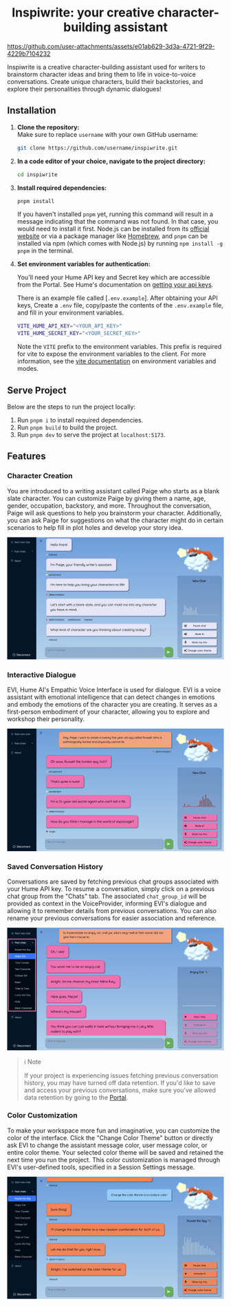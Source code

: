 <div align="center">
  <h1>Inspiwrite: your creative character-building assistant</h1>
</div>



https://github.com/user-attachments/assets/e01ab629-3d3a-4721-9f29-4229b7104232



Inspiwrite is a creative character-building assistant used for writers to brainstorm
character ideas and bring them to life in voice-to-voice conversations.
Create unique characters, build their backstories, and explore their personalities through dynamic dialogues!  

## Installation

1. **Clone the repository:**  
    Make sure to replace `username` with your own GitHub username:  

    ```bash
    git clone https://github.com/username/inspiwrite.git
    ```

2. **In a code editor of your choice, navigate to the project directory:**
    ```bash
    cd inspiwrite
    ```

3. **Install required dependencies:**
    ```bash
    pnpm install
    ```
    If you haven't installed `pnpm` yet, running this command will result in a message indicating that the command was not found. In that case, you would need to install it first. Node.js can be installed from its [official website](https://nodejs.org/en/download/package-manager) or via a package manager like [Homebrew](https://brew.sh/), and `pnpm` can be installed via npm (which comes with Node.js) by running `npm install -g pnpm` in the terminal.

4. **Set environment variables for authentication:**  
    
    You'll need your Hume API key and Secret key which are accessible from the Portal. See Hume's documentation on [getting your api keys](https://dev.hume.ai/docs/introduction/api-key).

    There is an example file called [`.env.example`]. After obtaining your API keys, Create a `.env` file, copy/paste the contents of the `.env.example` file, and fill in your environment variables.

    ```sh
    VITE_HUME_API_KEY="<YOUR_API_KEY>"
    VITE_HUME_SECRET_KEY="<YOUR_SECRET_KEY>"
    ```

    Note the `VITE` prefix to the environment variables. This prefix is required for vite to expose the environment variables to the client. For more information, see the [vite documentation](https://vitejs.dev/guide/env-and-mode) on environment variables and modes.

## Serve Project
Below are the steps to run the project locally:
1. Run `pnpm i` to install required dependencies.
2. Run `pnpm build` to build the project.
3. Run `pnpm dev` to serve the project at `localhost:5173`.

## Features
### Character Creation
You are introduced to a writing assistant called Paige who starts as a blank slate character.
You can customize Paige by giving them a name, age, gender, occupation, backstory, and more.
Throughout the conversation, Paige will ask questions to help you brainstorm your character.
Additionally, you can ask Paige for suggestions on what the character might do in
certain scenarios to help fill in plot holes and develop your story idea.

![Paige Introduction to User](src/assets/img/paige-introduction.png)

### Interactive Dialogue
EVI, Hume AI's Empathic Voice Interface is used for dialogue.
EVI is a voice assistant with emotional intelligence that can detect changes in
emotions and embody the emotions of the character you are creating.
It serves as a first-person embodiment of your character, allowing you to explore
and workshop their personality.

![Dialogue with Paige in creating Russel the Spy character](src/assets/img/russel-the-spy-character.png)

### Saved Conversation History
Conversations are saved by fetching previous chat groups associated with your Hume API key.
To resume a conversation, simply click on a previous chat group from the "Chats" tab.
The associated `chat_group_id` will be provided as context in the VoiceProvider,
informing EVI's dialogue and allowing it to remember details from previous conversations.
You can also rename your previous conversations for easier association and reference.

![Past chats](src/assets/img/past-chats.png)

> ℹ️ Note
> 
> If your project is experiencing issues fetching previous conversation history,
> you may have turned off data retention. If you'd like to save and
> access your previous conversations, make sure you've allowed data retention
> by going to the [Portal](https://platform.hume.ai/settings/profile).

### Color Customization
To make your workspace more fun and imaginative, you can customize the color of the interface.
Click the "Change Color Theme" button or directly ask EVI to change the assistant message color,
user message color, or entire color theme. Your selected color theme will be
saved and retained the next time you run the project. This color customization is
managed through EVI's user-defined tools, specified in a Session Settings message.

![Change color theme](src/assets/img/change-color-function.png)
